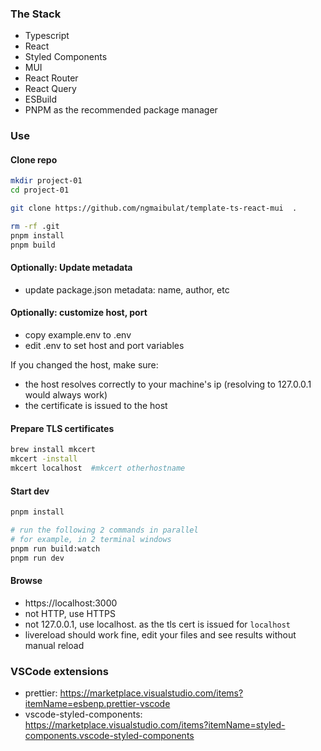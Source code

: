 ### The Stack

- Typescript
- React
- Styled Components
- MUI
- React Router
- React Query
- ESBuild
- PNPM as the recommended package manager

### Use

#### Clone repo

```bash
mkdir project-01
cd project-01

git clone https://github.com/ngmaibulat/template-ts-react-mui  .

rm -rf .git
pnpm install
pnpm build
```

#### Optionally: Update metadata

- update package.json metadata: name, author, etc

#### Optionally: customize host, port

- copy example.env to .env
- edit .env to set host and port variables

If you changed the host, make sure:

- the host resolves correctly to your machine's ip (resolving to 127.0.0.1 would always work)
- the certificate is issued to the host

#### Prepare TLS certificates

```bash
brew install mkcert
mkcert -install
mkcert localhost  #mkcert otherhostname
```

#### Start dev

```bash
pnpm install

# run the following 2 commands in parallel
# for example, in 2 terminal windows
pnpm run build:watch
pnpm run dev
```

#### Browse

- https://localhost:3000
- not HTTP, use HTTPS
- not 127.0.0.1, use localhost. as the tls cert is issued for `localhost`
- livereload should work fine, edit your files and see results without manual reload

### VSCode extensions

- prettier: https://marketplace.visualstudio.com/items?itemName=esbenp.prettier-vscode
- vscode-styled-components: https://marketplace.visualstudio.com/items?itemName=styled-components.vscode-styled-components
